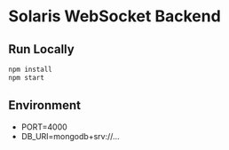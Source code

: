 # Solaris WebSocket Backend

## Run Locally
```bash
npm install
npm start
```

## Environment
- PORT=4000
- DB_URI=mongodb+srv://...
